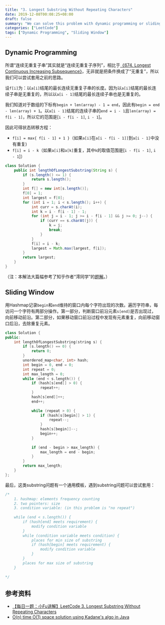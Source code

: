 ```yaml
---
title: "3. Longest Substring Without Repeating Characters"
date: 2019-12-08T00:08:25+08:00
draft: false
summary: "We can solve this problem with dynamic programming or sliding window."
categories: ["LeetCode"]
tags: ["Dynamic Programming", "Sliding Window"]
---
```


## Dynamic Programming

所谓“连续无重复子串”其实就是“连续无重复子序列”，相比于[《674. Longest Continuous Increasing Subsequence》](https://leetcode.com/problems/longest-continuous-increasing-subsequence/)，无非就是把条件换成了“无重复”，所以我们可以尝试套用之前的思路。

设`f[i]`为：以`a[i]`结尾的最长连续无重复子串的长度。因为以`a[i]`结尾的最长连续子串是无重复的，所以以`a[i - 1]`结尾的最长连续子串也是无重复的。

我们知道对于数组的下标有`begin + len(array) - 1 = end`，因此有`begin = end - len(array) + 1`。以`a[i - 1]`结尾的连续子串的`end = i - 1`且`len(array) = f[i - 1]`，所以它的范围是[`i - f[i - 1]`, `i - 1`]。

因此可得状态转移方程：

* `f[i] = max{ f[i - 1] + 1 }`（如果`a[i]`在`a[i - f[i - 1]]`到`a[i - 1]`中没有重复)
* `f[i] = i - k`（如果`a[i]`和`a[k]`重复，其中`k`的取值范围是[`i - f[i - 1]`, `i - 1`]）

```java
class Solution {
    public int lengthOfLongestSubstring(String s) {
        if (s.length() <= 1) {
            return s.length();
        }
        int f[] = new int[s.length()];
        f[0] = 1;
        int largest = f[0];
        for (int i = 1; i < s.length(); i++) {
            int curr = s.charAt(i);
            int k = i - f[i - 1] - 1;
            for (int j = i - 1; j >= i - f[i - 1] && j >= 0; j--) {
                if (curr == s.charAt(j)) {
                    k = j;
                    break;
                }
            }
            f[i] = i - k;
            largest = Math.max(largest, f[i]);
        }
        return largest;
    }
}
```

（注：本解法大篇幅参考了知乎作者“澪同学”的[题解](https://zhuanlan.zhihu.com/p/33374733)。）

## Sliding Window

用Hashmap记录`begin`和`end`维持的窗口内每个字符出现的次数。遍历字符串，每访问一个字符有两部分操作。第一部分，判断窗口前沿元素`s[end]`是否出现过，向前移动前沿。第二部分，如果移动窗口前沿过程中发现有元素重复，向前移动窗口后沿，去除重复元素。

```c++
class Solution {
public:
	int lengthOfLongestSubstring(string s) {
		if (s.length() == 0) {
			return 0;
		}
		unordered_map<char, int> hash;
		int begin = 0, end = 0;
		int repeat = 0;
		int max_length = 0;
		while (end < s.length()) {
			if (hash[s[end]] > 0) {
				repeat++;
			}
			hash[s[end]]++;
			end++;
            
			while (repeat > 0) {
				if (hash[s[begin]] > 1) {
					repeat--;
				}
				hash[s[begin]]--;
				begin++;
			}
            
			if (end - begin > max_length) {
				max_length = end - begin;
			}
		}
		return max_length;
	}
};
```

最后，这类substring问题有一个通用模板，遇到substring问题可以尝试套用：

```c++
/*
	1. hashmap: elements frequency counting
	2. two pointers: size
	3. condition variable: (in this problem is "no repeat")
	
	while (end < s.length()) {
		if (hash[end] meets requirement) {
			modify condition variable
		}
		while (condition variable meets condition) {
			places for min size of substring
			if (hash[begin] meets requirement) {
				modify condition variable
			}
		}
		places for max size of substring
	}
	
*/
```

## 参考资料

*  [【每日一题：小Fu讲解】LeetCode 3. Longest Substring Without Repeating Characters]( https://www.bilibili.com/video/av15446124?from=search&seid=7587467878665817155 )
* [O(n) time O(1) space solution using Kadane's algo in Java]( https://leetcode.com/problems/longest-substring-without-repeating-characters/discuss/1864/O(n)-time-O(1)-space-solution-using-Kadane's-algo-in-Java )



